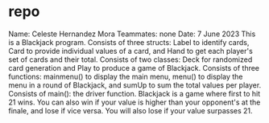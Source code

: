 # repo
Name: Celeste Hernandez Mora
Teammates: none
Date: 7 June 2023
This is a Blackjack program.
Consists of three structs: Label to identify cards, Card to provide individual values of a card, and Hand to get each player's set of cards and their total.
Consists of two classes: Deck for randomized card generation and Play to produce a game of Blackjack.
Consists of three functions: mainmenu() to display the main menu, menu() to display the menu in a round of Blackjack, and sumUp to sum the total values per player.
Consists of main(): the driver function.
Blackjack is a game where first to hit 21 wins. You can also win if your value is higher than your opponent's at the finale, and lose if vice versa. You will also lose if your value surpasses 21. 
